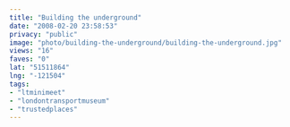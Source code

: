 ```yaml
---
title: "Building the underground"
date: "2008-02-20 23:58:53"
privacy: "public"
image: "photo/building-the-underground/building-the-underground.jpg"
views: "16"
faves: "0"
lat: "51511864"
lng: "-121504"
tags:
- "ltminimeet"
- "londontransportmuseum"
- "trustedplaces"
---
```


